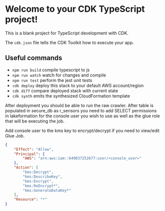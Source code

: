 # Welcome to your CDK TypeScript project!

This is a blank project for TypeScript development with CDK.

The `cdk.json` file tells the CDK Toolkit how to execute your app.

## Useful commands

 * `npm run build`   compile typescript to js
 * `npm run watch`   watch for changes and compile
 * `npm run test`    perform the jest unit tests
 * `cdk deploy`      deploy this stack to your default AWS account/region
 * `cdk diff`        compare deployed stack with current state
 * `cdk synth`       emits the synthesized CloudFormation template


After deployment you should be able to run the raw crawler. After table is populated in secure_db as r_sensors you need to add SELECT permissions in lakeformation for the console user you wish to use as well as the glue role that will be executing the job.

Add console user to the kms key to encrypt/decrypt if you need to view/edit Glue Job.

``` json
{
    "Effect": "Allow",
    "Principal": {
        "AWS": "arn:aws:iam::649037252677:user/<console_user>"
    },
    "Action": [
        "kms:Decrypt",
        "kms:DescribeKey",
        "kms:Encrypt",
        "kms:ReEncrypt*",
        "kms:GenerateDataKey*"
    ],
    "Resource": "*"
}
```